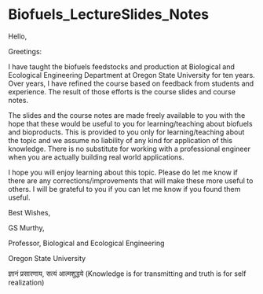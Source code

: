 # Biofuels_LectureSlides_Notes
Hello, 

Greetings:

I have taught the biofuels feedstocks and production at Biological and Ecological Engineering Department at Oregon State University for ten years. Over years, I have refined the course based on feedback from students and experience. The result of those efforts is the course slides and course notes. 

The slides and the course notes are made freely available to you with the hope that these would be useful to you for learning/teaching about biofuels and bioproducts. This is provided to you only for learning/teaching about the topic and we assume no liability of any kind for application of this knowledge. There is no substitute for working with a professional engineer when you are actually building real world applications.

I hope you will enjoy learning about this topic. Please do let me know if there are any corrections/improvements that will make these more useful to others. I will be grateful to you if you can let me know if you found them useful. 

Best Wishes,

GS Murthy,

Professor, Biological and Ecological Engineering

Oregon State University

ज्ञानं प्रसारणाय, सत्यं आत्मशुद्धये 
(Knowledge is for transmitting and truth is for self realization) 

